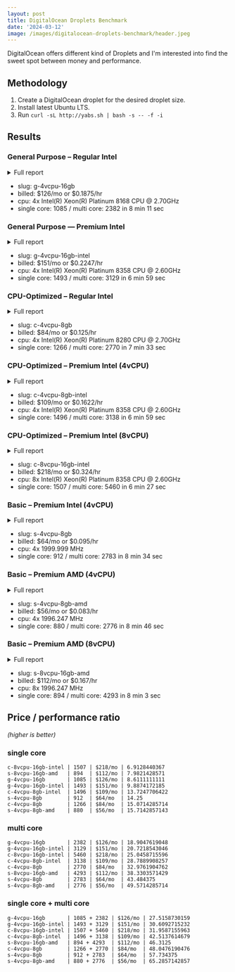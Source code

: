 ```yaml
---
layout: post
title: DigitalOcean Droplets Benchmark
date: '2024-03-12'
image: /images/digitalocean-droplets-benchmark/header.jpeg
---
```


<style>
.layout-post ul { margin-top: 0.9em; }
</style>

DigitalOcean offers different kind of Droplets and I'm interested into find the sweet spot between money and performance.

## Methodology

1. Create a DigitalOcean droplet for the desired droplet size.
2. Install latest Ubuntu LTS.
3. Run `curl -sL http://yabs.sh | bash -s -- -f -i`

## Results

### General Purpose – Regular Intel

<details>
<summary>Full report</summary>
<pre>
Basic System Information:
---------------------------------
Uptime     : 0 days, 0 hours, 1 minutes
Processor  : Intel(R) Xeon(R) Platinum 8168 CPU @ 2.70GHz
CPU cores  : 4 @ 2693.670 MHz
AES-NI     : ✔ Enabled
VM-x/AMD-V : ✔ Enabled
RAM        : 15.6 GiB
Swap       : 0.0 KiB
Disk       : 48.4 GiB
Distro     : Ubuntu 22.04.2 LTS
Kernel     : 5.15.0-67-generic
VM Type    : KVM
IPv4/IPv6  : ✔ Online / ❌ Offline

IPv4 Network Information:
---------------------------------
ISP        : DigitalOcean, LLC
ASN        : AS14061 DigitalOcean, LLC
Host       : DigitalOcean, LLC
Location   : Santa Clara, California (CA)
Country    : United States

Geekbench 6 Benchmark Test:
---------------------------------
Test            | Value                         
                |                               
Single Core     | 1085                          
Multi Core      | 2382                          
Full Test       | https://browser.geekbench.com/v6/cpu/5288951

YABS completed in 8 min 11 sec
</pre>
</details>

- slug: g-4vcpu-16gb
- billed: $126/mo or $0.1875/hr
- cpu: 4x Intel(R) Xeon(R) Platinum 8168 CPU @ 2.70GHz
- single core: 1085 / multi core: 2382 in 8 min 11 sec

### General Purpose — Premium Intel

<details>
<summary>Full report</summary>
<pre>
Basic System Information:
---------------------------------
Uptime     : 0 days, 0 hours, 1 minutes
Processor  : Intel(R) Xeon(R) Platinum 8358 CPU @ 2.60GHz
CPU cores  : 4 @ 2599.998 MHz
AES-NI     : ✔ Enabled
VM-x/AMD-V : ✔ Enabled
RAM        : 15.6 GiB
Swap       : 0.0 KiB
Disk       : 58.1 GiB
Distro     : Ubuntu 22.04.2 LTS
Kernel     : 5.15.0-67-generic
VM Type    : KVM
IPv4/IPv6  : ✔ Online / ❌ Offline

IPv4 Network Information:
---------------------------------
ISP        : DigitalOcean, LLC
ASN        : AS14061 DigitalOcean, LLC
Host       : DigitalOcean, LLC
Location   : Santa Clara, California (CA)
Country    : United States

Geekbench 6 Benchmark Test:
---------------------------------
Test            | Value                         
                |                               
Single Core     | 1493                          
Multi Core      | 3129                          
Full Test       | https://browser.geekbench.com/v6/cpu/5288945

YABS completed in 6 min 59 sec
</pre>
</details>

- slug: g-4vcpu-16gb-intel
- billed: $151/mo or $0.2247/hr
- cpu: 4x Intel(R) Xeon(R) Platinum 8358 CPU @ 2.60GHz
- single core: 1493 / multi core: 3129 in 6 min 59 sec

### CPU-Optimized	– Regular Intel

<details>
<summary>Full report</summary>
<pre>
Basic System Information:
---------------------------------
Uptime     : 0 days, 0 hours, 1 minutes
Processor  : Intel(R) Xeon(R) Platinum 8280 CPU @ 2.70GHz
CPU cores  : 4 @ 2693.670 MHz
AES-NI     : ✔ Enabled
VM-x/AMD-V : ✔ Enabled
RAM        : 7.8 GiB
Swap       : 0.0 KiB
Disk       : 48.4 GiB
Distro     : Ubuntu 22.04.2 LTS
Kernel     : 5.15.0-67-generic
VM Type    : KVM
IPv4/IPv6  : ✔ Online / ❌ Offline

IPv4 Network Information:
---------------------------------
ISP        : DigitalOcean, LLC
ASN        : AS14061 DigitalOcean, LLC
Host       : DigitalOcean, LLC
Location   : San Francisco, California (CA)
Country    : United States

Geekbench 6 Benchmark Test:
---------------------------------
Test            | Value                         
                |                               
Single Core     | 1266                          
Multi Core      | 2770                          
Full Test       | https://browser.geekbench.com/v6/cpu/5288976

YABS completed in 7 min 33 sec
</pre>
</details>

- slug: c-4vcpu-8gb
- billed: $84/mo or $0.125/hr
- cpu: 4x Intel(R) Xeon(R) Platinum 8280 CPU @ 2.70GHz
- single core: 1266 / multi core: 2770 in 7 min 33 sec

### CPU-Optimized	– Premium Intel (4vCPU)

<details>
<summary>Full report</summary>
<pre>
Basic System Information:
---------------------------------
Uptime     : 0 days, 0 hours, 1 minutes
Processor  : Intel(R) Xeon(R) Platinum 8358 CPU @ 2.60GHz
CPU cores  : 4 @ 2599.998 MHz
AES-NI     : ✔ Enabled
VM-x/AMD-V : ✔ Enabled
RAM        : 7.8 GiB
Swap       : 0.0 KiB
Disk       : 48.4 GiB
Distro     : Ubuntu 22.04.2 LTS
Kernel     : 5.15.0-67-generic
VM Type    : KVM
IPv4/IPv6  : ✔ Online / ❌ Offline

IPv4 Network Information:
---------------------------------
ISP        : DigitalOcean, LLC
ASN        : AS14061 DigitalOcean, LLC
Host       : DigitalOcean, LLC
Location   : Santa Clara, California (CA)
Country    : United States

Geekbench 6 Benchmark Test:
---------------------------------
Test            | Value                         
                |                               
Single Core     | 1496                          
Multi Core      | 3138                          
Full Test       | https://browser.geekbench.com/v6/cpu/5289000

YABS completed in 6 min 59 sec
</pre>
</details>

- slug: c-4vcpu-8gb-intel
- billed: $109/mo or $0.1622/hr
- cpu: 4x Intel(R) Xeon(R) Platinum 8358 CPU @ 2.60GHz
- single core: 1496 / multi core: 3138 in 6 min 59 sec

### CPU-Optimized	– Premium Intel (8vCPU)

<details>
<summary>Full report</summary>
<pre>
Basic System Information:
---------------------------------
Uptime     : 0 days, 0 hours, 3 minutes
Processor  : Intel(R) Xeon(R) Platinum 8358 CPU @ 2.60GHz
CPU cores  : 8 @ 2593.904 MHz
AES-NI     : ✔ Enabled
VM-x/AMD-V : ✔ Enabled
RAM        : 15.6 GiB
Swap       : 0.0 KiB
Disk       : 96.8 GiB
Distro     : Ubuntu 23.10
Kernel     : 6.5.0-9-generic
VM Type    : KVM
IPv4/IPv6  : ✔ Online / ❌ Offline

IPv4 Network Information:
---------------------------------
ISP        : DigitalOcean, LLC
ASN        : AS14061 DigitalOcean, LLC
Host       : DigitalOcean, LLC
Location   : Santa Clara, California (CA)
Country    : United States

Geekbench 6 Benchmark Test:
---------------------------------
Test            | Value                         
                |                               
Single Core     | 1507                          
Multi Core      | 5460                          
Full Test       | https://browser.geekbench.com/v6/cpu/5293753

YABS completed in 6 min 27 sec
</pre>
</details>

- slug: c-8vcpu-16gb-intel
- billed: $218/mo or $0.324/hr
- cpu: 8x Intel(R) Xeon(R) Platinum 8358 CPU @ 2.60GHz
- single core: 1507 / multi core: 5460 in 6 min 27 sec

### Basic	– Premium Intel (4vCPU)

<details>
<summary>Full report</summary>
<pre>
Basic System Information:
---------------------------------
Uptime     : 0 days, 0 hours, 1 minutes
Processor  : DO-Premium-Intel
CPU cores  : 4 @ 1999.999 MHz
AES-NI     : ✔ Enabled
VM-x/AMD-V : ✔ Enabled
RAM        : 7.7 GiB
Swap       : 0.0 KiB
Disk       : 232.4 GiB
Distro     : Ubuntu 23.10
Kernel     : 6.5.0-9-generic
VM Type    : KVM
IPv4/IPv6  : ✔ Online / ❌ Offline

IPv4 Network Information:
---------------------------------
ISP        : DigitalOcean, LLC
ASN        : AS14061 DigitalOcean, LLC
Host       : DigitalOcean, LLC
Location   : Santa Clara, California (CA)
Country    : United States

Geekbench 6 Benchmark Test:
---------------------------------
Test            | Value                         
                |                               
Single Core     | 912                           
Multi Core      | 2783                          
Full Test       | https://browser.geekbench.com/v6/cpu/5435587

YABS completed in 8 min 34 sec
</pre>
</details>

- slug: s-4vcpu-8gb
- billed: $64/mo or $0.095/hr
- cpu: 4x 1999.999 MHz
- single core: 912 / multi core: 2783 in 8 min 34 sec

### Basic	– Premium AMD (4vCPU)

<details>
<summary>Full report</summary>
<pre>
Basic System Information:
---------------------------------
Uptime     : 0 days, 0 hours, 1 minutes
Processor  : DO-Premium-AMD
CPU cores  : 4 @ 1996.246 MHz
AES-NI     : ✔ Enabled
VM-x/AMD-V : ✔ Enabled
RAM        : 15.6 GiB
Swap       : 0.0 KiB
Disk       : 193.8 GiB
Distro     : Ubuntu 22.04.2 LTS
Kernel     : 5.15.0-67-generic
VM Type    : KVM
IPv4/IPv6  : ✔ Online / ❌ Offline

IPv4 Network Information:
---------------------------------
ISP        : DigitalOcean, LLC
ASN        : AS14061 DigitalOcean, LLC
Host       : DigitalOcean, LLC
Location   : Santa Clara, California (CA)
Country    : United States

Geekbench 6 Benchmark Test:
---------------------------------
Test            | Value                         
                |                               
Single Core     | 880                           
Multi Core      | 2776                          
Full Test       | https://browser.geekbench.com/v6/cpu/5294642

YABS completed in 8 min 46 sec
</pre>
</details>

- slug: s-4vcpu-8gb-amd
- billed: $56/mo or $0.083/hr
- cpu: 4x 1996.247 MHz
- single core: 880 / multi core: 2776 in 8 min 46 sec

### Basic	– Premium AMD (8vCPU)

<details>
<summary>Full report</summary>
<pre>
Basic System Information:
---------------------------------
Uptime     : 0 days, 0 hours, 2 minutes
Processor  : DO-Premium-AMD
CPU cores  : 8 @ 1996.247 MHz
AES-NI     : ✔ Enabled
VM-x/AMD-V : ✔ Enabled
RAM        : 15.6 GiB
Swap       : 0.0 KiB
Disk       : 310.1 GiB
Distro     : Ubuntu 22.04.2 LTS
Kernel     : 5.15.0-67-generic
VM Type    : KVM
IPv4/IPv6  : ✔ Online / ❌ Offline

IPv4 Network Information:
---------------------------------
ISP        : DigitalOcean, LLC
ASN        : AS14061 DigitalOcean, LLC
Host       : DigitalOcean, LLC
Location   : Santa Clara, California (CA)
Country    : United States

Geekbench 6 Benchmark Test:
---------------------------------
Test            | Value                         
                |                               
Single Core     | 894                           
Multi Core      | 4293                          
Full Test       | https://browser.geekbench.com/v6/cpu/5289263

YABS completed in 8 min 3 sec
</pre>
</details>

- slug: s-8vcpu-16gb-amd
- billed: $112/mo or $0.167/hr
- cpu: 8x 1996.247 MHz
- single core: 894 / multi core: 4293 in 8 min 3 sec

## Price / performance ratio

*(higher is better)*

### single core

```
c-8vcpu-16gb-intel | 1507 | $218/mo | 6.9128440367
s-8vcpu-16gb-amd   | 894  | $112/mo | 7.9821428571
g-4vcpu-16gb       | 1085 | $126/mo | 8.6111111111
g-4vcpu-16gb-intel | 1493 | $151/mo | 9.8874172185
c-4vcpu-8gb-intel  | 1496 | $109/mo | 13.7247706422
s-4vcpu-8gb        | 912  | $64/mo  | 14.25
c-4vcpu-8gb        | 1266 | $84/mo  | 15.0714285714
s-4vcpu-8gb-amd    | 880  | $56/mo  | 15.7142857143
```

### multi core

```
g-4vcpu-16gb       | 2382 | $126/mo | 18.9047619048
g-4vcpu-16gb-intel | 3129 | $151/mo | 20.7218543046
c-8vcpu-16gb-intel | 5460 | $218/mo | 25.0458715596
c-4vcpu-8gb-intel  | 3138 | $109/mo | 28.7889908257
c-4vcpu-8gb        | 2770 | $84/mo  | 32.9761904762
s-8vcpu-16gb-amd   | 4293 | $112/mo | 38.3303571429
s-4vcpu-8gb        | 2783 | $64/mo  | 43.484375
s-4vcpu-8gb-amd    | 2776 | $56/mo  | 49.5714285714
```

### single core + multi core

```
g-4vcpu-16gb       | 1085 + 2382 | $126/mo | 27.5158730159
g-4vcpu-16gb-intel | 1493 + 3129 | $151/mo | 30.6092715232
c-8vcpu-16gb-intel | 1507 + 5460 | $218/mo | 31.9587155963
c-4vcpu-8gb-intel  | 1496 + 3138 | $109/mo | 42.5137614679
s-8vcpu-16gb-amd   | 894 + 4293  | $112/mo | 46.3125
c-4vcpu-8gb        | 1266 + 2770 | $84/mo  | 48.0476190476
s-4vcpu-8gb        | 912 + 2783  | $64/mo  | 57.734375
s-4vcpu-8gb-amd    | 880 + 2776  | $56/mo  | 65.2857142857
```
